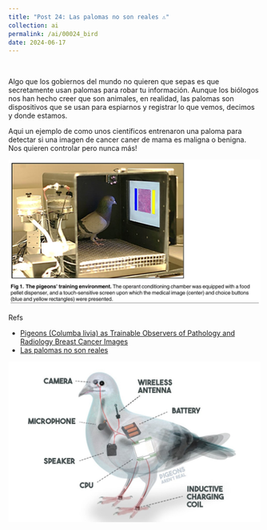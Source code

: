 ```yaml
---
title: "Post 24: Las palomas no son reales ⚠️"
collection: ai
permalink: /ai/00024_bird
date: 2024-06-17
---
```


&nbsp;

Algo que los gobiernos del mundo no quieren que sepas es que secretamente usan palomas para robar tu información. Aunque los biólogos nos han hecho creer que son animales, en realidad, las palomas son dispositivos que se usan para espiarnos y registrar lo que vemos, decimos y donde estamos. 

Aqui un ejemplo de como unos científicos entrenaron una paloma para detectar si una imagen de cancer caner de mama es maligna o benigna. Nos quieren controlar pero nunca más! 

![img](/images/ai/00024_bird.jpg)

Refs
* [Pigeons (Columba livia) as Trainable Observers of Pathology and Radiology Breast Cancer Images](https://journals.plos.org/plosone/article?id=10.1371/journal.pone.0141357)
* [Las palomas no son reales](pigeonsarentreal.co.uk/about/) 

![img](/images/ai/00024_bird2.jpg)
